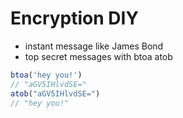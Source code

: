 # Encryption DIY

- instant message like James Bond
- top secret messages with btoa atob

```javascript
btoa('hey you!')
// "aGV5IHlvdSE="
atob("aGV5IHlvdSE=")
// "hey you!"
```
